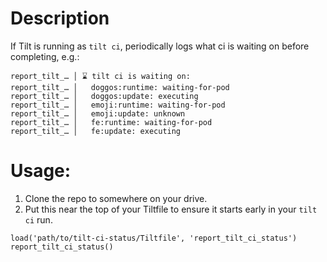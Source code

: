 # Description
If Tilt is running as `tilt ci`, periodically logs what ci is waiting on before completing, e.g.:
```
report_tilt_… │ ⌛ tilt ci is waiting on:
report_tilt_… │   doggos:runtime: waiting-for-pod
report_tilt_… │   doggos:update: executing
report_tilt_… │   emoji:runtime: waiting-for-pod
report_tilt_… │   emoji:update: unknown
report_tilt_… │   fe:runtime: waiting-for-pod
report_tilt_… │   fe:update: executing
```

# Usage:
1. Clone the repo to somewhere on your drive.
2. Put this near the top of your Tiltfile to ensure it starts early in your `tilt ci` run.
```
load('path/to/tilt-ci-status/Tiltfile', 'report_tilt_ci_status')
report_tilt_ci_status()
```
